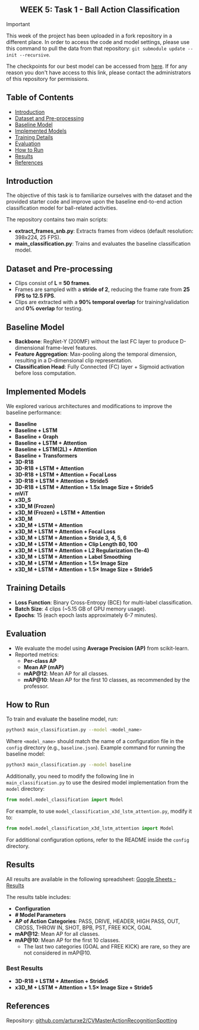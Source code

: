 <h2 align="center">WEEK 5: Task 1 - Ball Action Classification</h2>

> [!IMPORTANT]
> This week of the project has been uploaded in a fork repository in a different place. In order to access the code and model settings, please use this command to pull the data from that repository: `git submodule update --init --recursive`.
>
> The checkpoints for our best model can be accessed from [here](https://uab-my.sharepoint.com/:u:/g/personal/1599053_uab_cat/Ea2JSq2uyH9JlDYx5bG1Ix0BnHtes0Iq5Wxrbfn98sALFQ?e=zEZA93). If for any reason you don't have access to this link, please contact the administrators of this repository for permissions.

## Table of Contents
- [Introduction](#introduction)
- [Dataset and Pre-processing](#dataset-and-pre-processing)
- [Baseline Model](#baseline-model)
- [Implemented Models](#implemented-models)
- [Training Details](#training-details)
- [Evaluation](#evaluation)
- [How to Run](#how-to-run)
- [Results](#results)
- [References](#references)

## Introduction
The objective of this task is to familiarize ourselves with the dataset and the provided starter code and improve upon the baseline end-to-end action classification model for ball-related activities.

The repository contains two main scripts:
- **extract_frames_snb.py**: Extracts frames from videos (default resolution: 398x224, 25 FPS).
- **main_classification.py**: Trains and evaluates the baseline classification model.

## Dataset and Pre-processing
- Clips consist of **L = 50 frames**.
- Frames are sampled with a **stride of 2**, reducing the frame rate from **25 FPS to 12.5 FPS**.
- Clips are extracted with a **90% temporal overlap** for training/validation and **0% overlap** for testing.

## Baseline Model
- **Backbone**: RegNet-Y (200MF) without the last FC layer to produce D-dimensional frame-level features.
- **Feature Aggregation**: Max-pooling along the temporal dimension, resulting in a D-dimensional clip representation.
- **Classification Head**: Fully Connected (FC) layer + Sigmoid activation before loss computation.

## Implemented Models
We explored various architectures and modifications to improve the baseline performance:
- **Baseline**
- **Baseline + LSTM**
- **Baseline + Graph**
- **Baseline + LSTM + Attention**
- **Baseline + LSTM(2L) + Attention**
- **Baseline + Transformers**
- **3D-R18**
- **3D-R18 + LSTM + Attention**
- **3D-R18 + LSTM + Attention + Focal Loss**
- **3D-R18 + LSTM + Attention + Stride5**
- **3D-R18 + LSTM + Attention + 1.5x Image Size + Stride5**
- **mViT**
- **x3D_S**
- **x3D_M (Frozen)**
- **x3D_M (Frozen) + LSTM + Attention**
- **x3D_M**
- **x3D_M + LSTM + Attention**
- **x3D_M + LSTM + Attention + Focal Loss**
- **x3D_M + LSTM + Attention + Stride 3, 4, 5, 6**
- **x3D_M + LSTM + Attention + Clip Length 80, 100**
- **x3D_M + LSTM + Attention + L2 Regularization (1e-4)**
- **x3D_M + LSTM + Attention + Label Smoothing**
- **x3D_M + LSTM + Attention + 1.5× Image Size**
- **x3D_M + LSTM + Attention + 1.5× Image Size + Stride5**

## Training Details
- **Loss Function**: Binary Cross-Entropy (BCE) for multi-label classification.
- **Batch Size**: 4 clips (~5.15 GB of GPU memory usage).
- **Epochs**: 15 (each epoch lasts approximately 6-7 minutes).

## Evaluation
- We evaluate the model using **Average Precision (AP)** from scikit-learn.
- Reported metrics:
  - **Per-class AP**
  - **Mean AP (mAP)**
  - **mAP@12**: Mean AP for all classes.
  - **mAP@10**: Mean AP for the first 10 classes, as recommended by the professor.

## How to Run
To train and evaluate the baseline model, run:
```bash
python3 main_classification.py --model <model_name>
```
Where `<model_name>` should match the name of a configuration file in the `config` directory (e.g., `baseline.json`). Example command for running the baseline model:
```bash
python3 main_classification.py --model baseline
```
Additionally, you need to modify the following line in `main_classification.py` to use the desired model implementation from the `model` directory:
```python
from model.model_classification import Model
```
For example, to use `model_classification_x3d_lstm_attention.py`, modify it to:
```python
from model.model_classification_x3d_lstm_attention import Model
```
For additional configuration options, refer to the README inside the `config` directory.

## Results
All results are available in the following spreadsheet:
[Google Sheets - Results](https://docs.google.com/spreadsheets/d/1ISA-CeY8QnOvP8fOFonYmIQKM-iueN_80gPgCoK5tFU/edit?usp=sharing)

The results table includes:
- **Configuration**
- **# Model Parameters**
- **AP of Action Categories**: PASS, DRIVE, HEADER, HIGH PASS, OUT, CROSS, THROW IN, SHOT, BPB, PST, FREE KICK, GOAL
- **mAP@12**: Mean AP for all classes.
- **mAP@10**: Mean AP for the first 10 classes.
  - The last two categories (GOAL and FREE KICK) are rare, so they are not considered in mAP@10.

### Best Results
- **3D-R18 + LSTM + Attention + Stride5**
- **x3D_M + LSTM + Attention + 1.5× Image Size + Stride5**

## References
Repository: [github.com/arturxe2/CVMasterActionRecognitionSpotting](https://github.com/arturxe2/CVMasterActionRecognitionSpotting)




